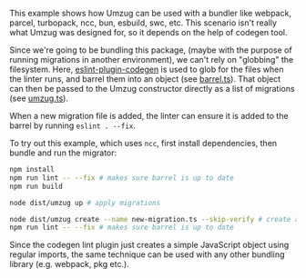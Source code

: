 This example shows how Umzug can be used with a bundler like webpack, parcel, turbopack, ncc, bun, esbuild, swc, etc. This scenario isn't really what Umzug was designed for, so it depends on the help of codegen tool.

Since we're going to be bundling this package, (maybe with the purpose of running migrations in another environment), we can't rely on "globbing" the filesystem. Here, [eslint-plugin-codegen](https://npmjs.com/package/eslint-plugin-codegen) is used to glob for the files when the linter runs, and barrel them into an object (see [barrel.ts](./barrel.ts)). That object can then be passed to the Umzug constructor directly as a list of migrations (see [umzug.ts](./umzug.ts)).

When a new migration file is added, the linter can ensure it is added to the barrel by running `eslint . --fix`.

To try out this example, which uses `ncc`, first install dependencies, then bundle and run the migrator:

```bash
npm install
npm run lint -- --fix # makes sure barrel is up to date
npm run build

node dist/umzug up # apply migrations

node dist/umzug create --name new-migration.ts --skip-verify # create a new migration file
npm run lint -- --fix # makes sure barrel is up to date
```

Since the codegen lint plugin just creates a simple JavaScript object using regular imports, the same technique can be used with any other bundling library (e.g. webpack, pkg etc.).
